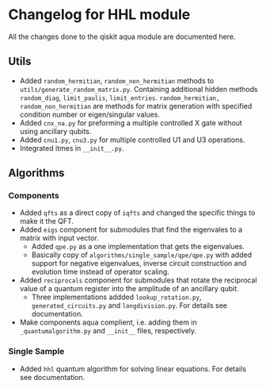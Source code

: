 # Changelog for HHL module

All the changes done to the qiskit aqua module are documented here.

## Utils

* Added `random_hermitian`, `random_non_hermitian` methods to
    `utils/generate_random_matrix.py`. Containing additional hidden methods
    `random_diag`, `limit_paulis`, `limit_entries`. `random_hermitian,
    random_non_hermitian` are methods for matrix generation with specified
    condition number or eigen/singular values.
* Added `cnx_na.py` for preforming a multiple controlled X gate without using
    ancillary qubits.
* Added `cnu1.py`, `cnu3.py` for multiple controlled U1 and U3 operations.
* Integrated itmes in `__init__.py`.

## Algorithms
### Components

* Added `qfts` as a direct copy of `iqfts` and changed the specific things to
    make it the QFT.
* Added `eigs` component for submodules that find the eigenvales to a matrix
    with input vector.
  - Added `qpe.py` as a one implementation that gets the eigenvalues.
  - Basically copy of `algorithms/single_sample/qpe/qpe.py` with added support
      for negative eigenvalues, inverse circuit construction and evolution time
      instead of operator scaling.
* Added `reciprocals` component for submodules that rotate the reciprocal value
    of a quantum register into the amplitude of an ancillary qubit.
  - Three implementations addded `lookup_rotation.py`, `generated_circuits.py`
      and `longdivision.py`. For details see documentation.
* Make components aqua complient, i.e. adding them in `_quantumalgorithm.py`
    and `__init__` files, respectively.

### Single Sample

* Added `hhl` quantum algorithm for solving linear equations. For details see
    documentation.
